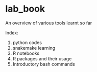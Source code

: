 # lab_book
An overview of various tools learnt so far

Index:
1. python codes
2. snakemake learning
3. R notebooks
4. R packages and their usage
5. Introductory bash commands
